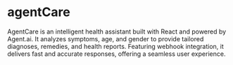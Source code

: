 # agentCare
AgentCare is an intelligent health assistant built with React and powered by Agent.ai. It analyzes symptoms, age, and gender to provide tailored diagnoses, remedies, and health reports. Featuring webhook integration, it delivers fast and accurate responses, offering a seamless user experience.

